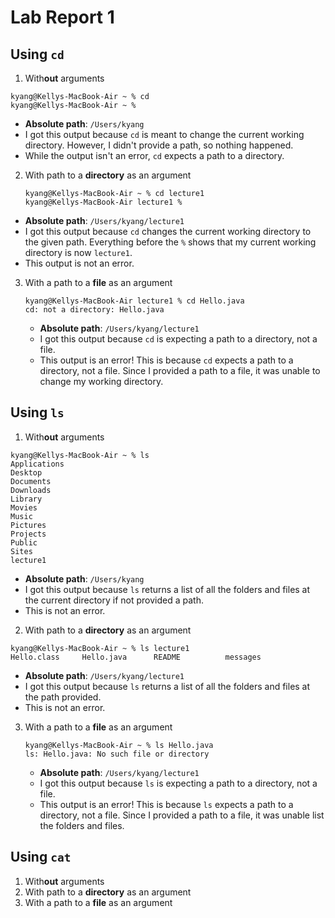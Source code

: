 # Lab Report 1
## Using `cd`
1. With**out** arguments
  ```
  kyang@Kellys-MacBook-Air ~ % cd
  kyang@Kellys-MacBook-Air ~ %
  ```
  * **Absolute path**: `/Users/kyang`
  * I got this output because `cd` is meant to change the current working directory. However, I didn't provide a path, so nothing happened.
  * While the output isn't an error, `cd` expects a path to a directory. 

  
2. With path to a **directory** as an argument
     ```
     kyang@Kellys-MacBook-Air ~ % cd lecture1
     kyang@Kellys-MacBook-Air lecture1 %
     ```
  * **Absolute path**: `/Users/kyang/lecture1`
  * I got this output because `cd` changes the current working directory to the given path. Everything before the `%` shows that my current working directory is now `lecture1`.
  * This output is not an error. 

3. With a path to a **file** as an argument
   ```
   kyang@Kellys-MacBook-Air lecture1 % cd Hello.java
   cd: not a directory: Hello.java
   ```
   * **Absolute path**: `/Users/kyang/lecture1`
   * I got this output because `cd` is expecting a path to a directory, not a file.
   * This output is an error! This is because `cd` expects a path to a directory, not a file. Since I provided a path to a file, it was unable to change my working directory. 

## Using `ls`
1. With**out** arguments
  ```
  kyang@Kellys-MacBook-Air ~ % ls
  Applications
  Desktop
  Documents
  Downloads
  Library
  Movies
  Music
  Pictures
  Projects
  Public
  Sites
  lecture1
  ```

  * **Absolute path**: `/Users/kyang`
  * I got this output because `ls` returns a list of all the folders and files at the current directory if not provided a path.
  * This is not an error.

2. With path to a **directory** as an argument
  ```
  kyang@Kellys-MacBook-Air ~ % ls lecture1
  Hello.class     Hello.java      README          messages
  ```
  * **Absolute path**: `/Users/kyang/lecture1`
  * I got this output because `ls` returns a list of all the folders and files at the path provided.
  * This is not an error.

3. With a path to a **file** as an argument
   ```
   kyang@Kellys-MacBook-Air ~ % ls Hello.java
   ls: Hello.java: No such file or directory
   ```
   * **Absolute path**: `/Users/kyang/lecture1`
   * I got this output because `ls` is expecting a path to a directory, not a file.
   * This output is an error! This is because `ls` expects a path to a directory, not a file. Since I provided a path to a file, it was unable list the folders and files.
  
## Using `cat`
1. With**out** arguments
2. With path to a **directory** as an argument
3. With a path to a **file** as an argument
